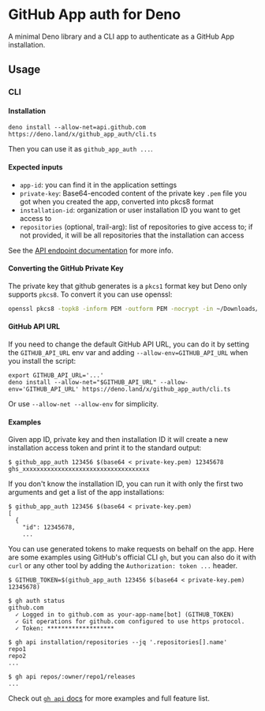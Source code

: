 # GitHub App auth for Deno

A minimal Deno library and a CLI app to authenticate as a GitHub App installation.

## Usage

### CLI

#### Installation

```shell
deno install --allow-net=api.github.com https://deno.land/x/github_app_auth/cli.ts
```

Then you can use it as `github_app_auth ...`.

#### Expected inputs

- `app-id`: you can find it in the application settings
- `private-key`: Base64-encoded content of the private key `.pem` file you got when you created the app, converted into pkcs8 format
- `installation-id`: organization or user installation ID you want to get access to
- `repositories` (optional, trail-arg): list of repositories to give access to; if not provided, it will be all repositories that the installation can access

See the [API endpoint documentation](https://docs.github.com/en/rest/reference/apps#create-an-installation-access-token-for-an-app) for more info.

#### Converting the GitHub Private Key

The private key that github generates is a `pkcs1` format key but Deno only supports `pkcs8`. To convert it you can use openssl:

```sh
openssl pkcs8 -topk8 -inform PEM -outform PEM -nocrypt -in ~/Downloads/example.2024-11-12.private-key.pem -out private-key.key
```

#### GitHub API URL

If you need to change the default GitHub API URL, you can do it by setting the `GITHUB_API_URL` env var and adding `--allow-env=GITHUB_API_URL` when you install the script:

```shell
export GITHUB_API_URL='...'
deno install --allow-net="$GITHUB_API_URL" --allow-env='GITHUB_API_URL' https://deno.land/x/github_app_auth/cli.ts
```

Or use `--allow-net --allow-env` for simplicity.

#### Examples

Given app ID, private key and then installation ID it will create a new installation access token and print it to the standard output:

```shell
$ github_app_auth 123456 $(base64 < private-key.pem) 12345678
ghs_xxxxxxxxxxxxxxxxxxxxxxxxxxxxxxxxxxxx
```

If you don't know the installation ID, you can run it with only the first two arguments and get a list of the app installations:

```shell
$ github_app_auth 123456 $(base64 < private-key.pem)
[
  {
    "id": 12345678,
    ...
```

You can use generated tokens to make requests on behalf on the app. Here are some examples using GitHub's official CLI `gh`, but you can also do it with `curl` or any other tool by adding the `Authorization: token ...` header.

```shell
$ GITHUB_TOKEN=$(github_app_auth 123456 $(base64 < private-key.pem) 12345678)

$ gh auth status
github.com
  ✓ Logged in to github.com as your-app-name[bot] (GITHUB_TOKEN)
  ✓ Git operations for github.com configured to use https protocol.
  ✓ Token: *******************

$ gh api installation/repositories --jq '.repositories[].name'
repo1
repo2
...

$ gh api repos/:owner/repo1/releases
...
```

Check out [`gh api` docs](https://cli.github.com/manual/gh_api) for more examples and full feature list.
